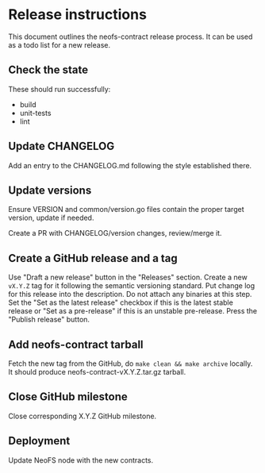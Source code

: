# Release instructions

This document outlines the neofs-contract release process. It can be used as a
todo list for a new release.

## Check the state

These should run successfully:
 * build
 * unit-tests
 * lint

## Update CHANGELOG

Add an entry to the CHANGELOG.md following the style established there.

## Update versions

Ensure VERSION and common/version.go files contain the proper target version,
update if needed.

Create a PR with CHANGELOG/version changes, review/merge it.

## Create a GitHub release and a tag

Use "Draft a new release" button in the "Releases" section. Create a new
`vX.Y.Z` tag for it following the semantic versioning standard. Put change log
for this release into the description. Do not attach any binaries at this step.
Set the "Set as the latest release" checkbox if this is the latest stable
release or "Set as a pre-release" if this is an unstable pre-release.
Press the "Publish release" button.

## Add neofs-contract tarball

Fetch the new tag from the GitHub, do `make clean && make archive` locally.
It should produce neofs-contract-vX.Y.Z.tar.gz tarball.

## Close GitHub milestone

Close corresponding X.Y.Z GitHub milestone.

## Deployment

Update NeoFS node with the new contracts.
